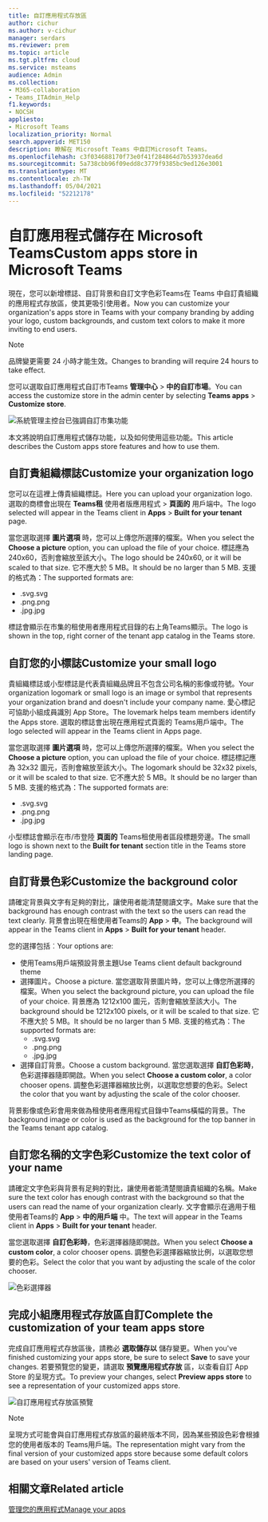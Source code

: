 ```yaml
---
title: 自訂應用程式存放區
author: cichur
ms.author: v-cichur
manager: serdars
ms.reviewer: prem
ms.topic: article
ms.tgt.pltfrm: cloud
ms.service: msteams
audience: Admin
ms.collection:
- M365-collaboration
- Teams_ITAdmin_Help
f1.keywords:
- NOCSH
appliesto:
- Microsoft Teams
localization_priority: Normal
search.appverid: MET150
description: 瞭解在 Microsoft Teams 中自訂Microsoft Teams。
ms.openlocfilehash: c3f034688170f73e0f41f284864d7b53937dea6d
ms.sourcegitcommit: 5a738cbb96f09edd8c3779f9385bc9ed126e3001
ms.translationtype: MT
ms.contentlocale: zh-TW
ms.lasthandoff: 05/04/2021
ms.locfileid: "52212178"
---
```

# <a name="custom-apps-store-in-microsoft-teams"></a><span data-ttu-id="5982b-103">自訂應用程式儲存在 Microsoft Teams</span><span class="sxs-lookup"><span data-stu-id="5982b-103">Custom apps store in Microsoft Teams</span></span>

<span data-ttu-id="5982b-104">現在，您可以新增標誌、自訂背景和自訂文字色彩Teams在 Teams 中自訂貴組織的應用程式存放區，使其更吸引使用者。</span><span class="sxs-lookup"><span data-stu-id="5982b-104">Now you can customize your organization's apps store in Teams with your company branding by adding your logo, custom backgrounds, and custom text colors to make it more inviting to end users.</span></span>

> [!Note]
> <span data-ttu-id="5982b-105">品牌變更需要 24 小時才能生效。</span><span class="sxs-lookup"><span data-stu-id="5982b-105">Changes to branding will require 24 hours to take effect.</span></span>

<span data-ttu-id="5982b-106">您可以選取自訂應用程式自訂市Teams **管理中心**  >  **中的自訂市場**。</span><span class="sxs-lookup"><span data-stu-id="5982b-106">You can access the customize store in the admin center by selecting **Teams apps** > **Customize store**.</span></span>

  ![系統管理主控台已強調自訂市集功能](media/customize-app-store.png)

<span data-ttu-id="5982b-108">本文將說明自訂應用程式儲存功能，以及如何使用這些功能。</span><span class="sxs-lookup"><span data-stu-id="5982b-108">This article describes the Custom apps store features and how to use them.</span></span>

## <a name="customize-your-organization-logo"></a><span data-ttu-id="5982b-109">自訂貴組織標誌</span><span class="sxs-lookup"><span data-stu-id="5982b-109">Customize your organization logo</span></span>

<!-- Bookmark used by Context Sensitive Help (CSH). Do not delete. -->
<span data-ttu-id="5982b-110"><a name="orglogo"> </a></span><span class="sxs-lookup"><span data-stu-id="5982b-110"><a name="orglogo"> </a></span></span>
<!-- Do not remove the bookmark link above. -->

<span data-ttu-id="5982b-111">您可以在這裡上傳貴組織標誌。</span><span class="sxs-lookup"><span data-stu-id="5982b-111">Here you can upload your organization logo.</span></span> <span data-ttu-id="5982b-112">選取的商標會出現在 **Teams租** 使用者版應用程式  >  **頁面的** 用戶端中。</span><span class="sxs-lookup"><span data-stu-id="5982b-112">The logo selected will appear in the Teams client in **Apps** > **Built for your tenant** page.</span></span>

<span data-ttu-id="5982b-113">當您選取選擇 **圖片選項** 時，您可以上傳您所選擇的檔案。</span><span class="sxs-lookup"><span data-stu-id="5982b-113">When you select the **Choose a picture** option, you can upload the file of your choice.</span></span> <span data-ttu-id="5982b-114">標誌應為 240x60，否則會縮放至該大小。</span><span class="sxs-lookup"><span data-stu-id="5982b-114">The logo should be 240x60, or it will be scaled to that size.</span></span> <span data-ttu-id="5982b-115">它不應大於 5 MB。</span><span class="sxs-lookup"><span data-stu-id="5982b-115">It should be no larger than 5 MB.</span></span> <span data-ttu-id="5982b-116">支援的格式為：</span><span class="sxs-lookup"><span data-stu-id="5982b-116">The supported formats are:</span></span>

- <span data-ttu-id="5982b-117">.svg</span><span class="sxs-lookup"><span data-stu-id="5982b-117">.svg</span></span>
- <span data-ttu-id="5982b-118">.png</span><span class="sxs-lookup"><span data-stu-id="5982b-118">.png</span></span>
- <span data-ttu-id="5982b-119">.jpg</span><span class="sxs-lookup"><span data-stu-id="5982b-119">.jpg</span></span>

<span data-ttu-id="5982b-120">標誌會顯示在市集的租使用者應用程式目錄的右上角Teams顯示。</span><span class="sxs-lookup"><span data-stu-id="5982b-120">The logo is shown in the top, right corner of the tenant app catalog in the Teams store.</span></span>

## <a name="customize-your-small-logo"></a><span data-ttu-id="5982b-121">自訂您的小標誌</span><span class="sxs-lookup"><span data-stu-id="5982b-121">Customize your small logo</span></span>

<!-- Bookmark used by Context Sensitive Help (CSH). Do not delete. -->
<span data-ttu-id="5982b-122"><a name="orglogomark"> </a></span><span class="sxs-lookup"><span data-stu-id="5982b-122"><a name="orglogomark"> </a></span></span>
<!-- Do not remove the bookmark link above. -->

<span data-ttu-id="5982b-123">貴組織標誌或小型標誌是代表貴組織品牌且不包含公司名稱的影像或符號。</span><span class="sxs-lookup"><span data-stu-id="5982b-123">Your organization logomark or small logo is an image or symbol that represents your organization brand and doesn't include your company name.</span></span> <span data-ttu-id="5982b-124">愛心標記可協助小組成員識別 App Store。</span><span class="sxs-lookup"><span data-stu-id="5982b-124">The lovemark helps team members identify the Apps store.</span></span> <span data-ttu-id="5982b-125">選取的標誌會出現在應用程式頁面的 Teams用戶端中。</span><span class="sxs-lookup"><span data-stu-id="5982b-125">The logo selected will appear in the Teams client in Apps page.</span></span>

<span data-ttu-id="5982b-126">當您選取選擇 **圖片選項** 時，您可以上傳您所選擇的檔案。</span><span class="sxs-lookup"><span data-stu-id="5982b-126">When you select the **Choose a picture** option, you can upload the file of your choice.</span></span> <span data-ttu-id="5982b-127">標誌標記應為 32x32 圖元，否則會縮放至該大小。</span><span class="sxs-lookup"><span data-stu-id="5982b-127">The logomark should be 32x32 pixels, or it will be scaled to that size.</span></span> <span data-ttu-id="5982b-128">它不應大於 5 MB。</span><span class="sxs-lookup"><span data-stu-id="5982b-128">It should be no larger than 5 MB.</span></span> <span data-ttu-id="5982b-129">支援的格式為：</span><span class="sxs-lookup"><span data-stu-id="5982b-129">The supported formats are:</span></span>

- <span data-ttu-id="5982b-130">.svg</span><span class="sxs-lookup"><span data-stu-id="5982b-130">.svg</span></span>
- <span data-ttu-id="5982b-131">.png</span><span class="sxs-lookup"><span data-stu-id="5982b-131">.png</span></span>
- <span data-ttu-id="5982b-132">.jpg</span><span class="sxs-lookup"><span data-stu-id="5982b-132">.jpg</span></span>

<span data-ttu-id="5982b-133">小型標誌會顯示在市/市登陸 **頁面的** Teams租使用者區段標題旁邊。</span><span class="sxs-lookup"><span data-stu-id="5982b-133">The small logo is shown next to the **Built for tenant** section title in the Teams store landing page.</span></span>

## <a name="customize-the-background-color"></a><span data-ttu-id="5982b-134">自訂背景色彩</span><span class="sxs-lookup"><span data-stu-id="5982b-134">Customize the background color</span></span>

<!-- Bookmark used by Context Sensitive Help (CSH). Do not delete. -->
<span data-ttu-id="5982b-135"><a name="custombackground"> </a></span><span class="sxs-lookup"><span data-stu-id="5982b-135"><a name="custombackground"> </a></span></span>
<!-- Do not remove the bookmark link above. -->

<span data-ttu-id="5982b-136">請確定背景與文字有足夠的對比，讓使用者能清楚閱讀文字。</span><span class="sxs-lookup"><span data-stu-id="5982b-136">Make sure that the background has enough contrast with the text so the users can read the text clearly.</span></span> <span data-ttu-id="5982b-137">背景會出現在租使用者Teams的 **App**  >  **中**。</span><span class="sxs-lookup"><span data-stu-id="5982b-137">The background will appear in the Teams client in **Apps** > **Built for your tenant** header.</span></span>

<span data-ttu-id="5982b-138">您的選擇包括︰</span><span class="sxs-lookup"><span data-stu-id="5982b-138">Your options are:</span></span>

- <span data-ttu-id="5982b-139">使用Teams用戶端預設背景主題</span><span class="sxs-lookup"><span data-stu-id="5982b-139">Use Teams client default background theme</span></span>
- <span data-ttu-id="5982b-140">選擇圖片。</span><span class="sxs-lookup"><span data-stu-id="5982b-140">Choose a picture.</span></span> <span data-ttu-id="5982b-141">當您選取背景圖片時，您可以上傳您所選擇的檔案。</span><span class="sxs-lookup"><span data-stu-id="5982b-141">When you select the background picture, you can upload the file of your choice.</span></span> <span data-ttu-id="5982b-142">背景應為 1212x100 圖元，否則會縮放至該大小。</span><span class="sxs-lookup"><span data-stu-id="5982b-142">The background should be 1212x100 pixels, or it will be scaled to that size.</span></span> <span data-ttu-id="5982b-143">它不應大於 5 MB。</span><span class="sxs-lookup"><span data-stu-id="5982b-143">It should be no larger than 5 MB.</span></span> <span data-ttu-id="5982b-144">支援的格式為：</span><span class="sxs-lookup"><span data-stu-id="5982b-144">The supported formats are:</span></span>
  - <span data-ttu-id="5982b-145">.svg</span><span class="sxs-lookup"><span data-stu-id="5982b-145">.svg</span></span>
  - <span data-ttu-id="5982b-146">.png</span><span class="sxs-lookup"><span data-stu-id="5982b-146">.png</span></span>
  - <span data-ttu-id="5982b-147">.jpg</span><span class="sxs-lookup"><span data-stu-id="5982b-147">.jpg</span></span>
- <span data-ttu-id="5982b-148">選擇自訂背景。</span><span class="sxs-lookup"><span data-stu-id="5982b-148">Choose a custom background.</span></span> <span data-ttu-id="5982b-149">當您選取選擇 **自訂色彩時**，色彩選擇器隨即開啟。</span><span class="sxs-lookup"><span data-stu-id="5982b-149">When you select **Choose a custom color**, a color chooser opens.</span></span> <span data-ttu-id="5982b-150">調整色彩選擇器縮放比例，以選取您想要的色彩。</span><span class="sxs-lookup"><span data-stu-id="5982b-150">Select the color that you want by adjusting the scale of the color chooser.</span></span>

<span data-ttu-id="5982b-151">背景影像或色彩會用來做為租使用者應用程式目錄中Teams橫幅的背景。</span><span class="sxs-lookup"><span data-stu-id="5982b-151">The background image or color is used as the background for the top banner in the Teams tenant app catalog.</span></span>

## <a name="customize-the-text-color-of-your-name"></a><span data-ttu-id="5982b-152">自訂您名稱的文字色彩</span><span class="sxs-lookup"><span data-stu-id="5982b-152">Customize the text color of your name</span></span>

<!-- Bookmark used by Context Sensitive Help (CSH). Do not delete. -->
<span data-ttu-id="5982b-153"><a name="textcolor"> </a></span><span class="sxs-lookup"><span data-stu-id="5982b-153"><a name="textcolor"> </a></span></span>
<!-- Do not remove the bookmark link above. -->

<span data-ttu-id="5982b-154">請確定文字色彩與背景有足夠的對比，讓使用者能清楚閱讀貴組織的名稱。</span><span class="sxs-lookup"><span data-stu-id="5982b-154">Make sure the text color has enough contrast with the background so that the users can read the name of your organization clearly.</span></span> <span data-ttu-id="5982b-155">文字會顯示在適用于租使用者Teams的 **App**  >  **中的用戶端** 中。</span><span class="sxs-lookup"><span data-stu-id="5982b-155">The text will appear in the Teams client in **Apps** > **Built for your tenant** header.</span></span>

<span data-ttu-id="5982b-156">當您選取選擇 **自訂色彩時**，色彩選擇器隨即開啟。</span><span class="sxs-lookup"><span data-stu-id="5982b-156">When you select **Choose a custom color**, a color chooser opens.</span></span> <span data-ttu-id="5982b-157">調整色彩選擇器縮放比例，以選取您想要的色彩。</span><span class="sxs-lookup"><span data-stu-id="5982b-157">Select the color that you want by adjusting the scale of the color chooser.</span></span>

 ![色彩選擇器](media/choose-a-custom-color.png)

## <a name="complete-the-customization-of-your-team-apps-store"></a><span data-ttu-id="5982b-159">完成小組應用程式存放區自訂</span><span class="sxs-lookup"><span data-stu-id="5982b-159">Complete the customization of your team apps store</span></span>

<span data-ttu-id="5982b-160">完成自訂應用程式存放區後，請務必 **選取儲存以** 儲存變更。</span><span class="sxs-lookup"><span data-stu-id="5982b-160">When you've finished customizing your apps store, be sure to select **Save** to save your changes.</span></span>
<span data-ttu-id="5982b-161">若要預覽您的變更，請選取 **預覽應用程式存放** 區，以查看自訂 App Store 的呈現方式。</span><span class="sxs-lookup"><span data-stu-id="5982b-161">To preview your changes, select **Preview apps store** to see a representation of your customized apps store.</span></span>

![自訂應用程式存放區預覽](media/PowerAppsInStore650w.png)

> [!Note]
> <span data-ttu-id="5982b-163">呈現方式可能會與自訂應用程式存放區的最終版本不同，因為某些預設色彩會根據您的使用者版本的 Teams用戶端。</span><span class="sxs-lookup"><span data-stu-id="5982b-163">The representation might vary from the final version of your customized apps store because some default colors are based on your users' version of Teams client.</span></span>

## <a name="related-article"></a><span data-ttu-id="5982b-164">相關文章</span><span class="sxs-lookup"><span data-stu-id="5982b-164">Related article</span></span>

[<span data-ttu-id="5982b-165">管理您的應用程式</span><span class="sxs-lookup"><span data-stu-id="5982b-165">Manage your apps</span></span>](manage-apps.md)
